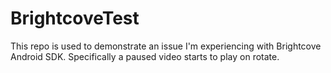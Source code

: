 # BrightcoveTest

This repo is used to demonstrate an issue I'm experiencing with Brightcove Android SDK.
Specifically a paused video starts to play on rotate.
